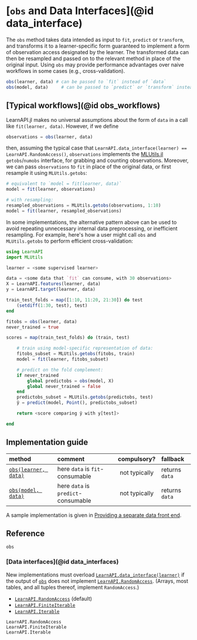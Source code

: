 # [`obs` and Data Interfaces](@id data_interface)

The `obs` method takes data intended as input to `fit`, `predict` or `transform`, and
transforms it to a learner-specific form guaranteed to implement a form of observation
access designated by the learner. The transformed data can then be resampled and passed
on to the relevant method in place of the original input. Using `obs` may provide
performance advantages over naive workflows in some cases (e.g., cross-validation).

```julia
obs(learner, data) # can be passed to `fit` instead of `data`
obs(model, data)     # can be passed to `predict` or `transform` instead of `data`
```

## [Typical workflows](@id obs_workflows)

LearnAPI.jl makes no universal assumptions about the form of `data` in a call
like `fit(learner, data)`. However, if we define

```julia
observations = obs(learner, data)
```

then, assuming the typical case that `LearnAPI.data_interface(learner) ==
LearnAPI.RandomAccess()`, `observations` implements the
[MLUtils.jl](https://juliaml.github.io/MLUtils.jl/dev/) `getobs`/`numobs` interface, for
grabbing and counting observations. Moreover, we can pass `observations` to `fit` in place
of the original data, or first resample it using `MLUtils.getobs`:

```julia
# equivalent to `model = fit(learner, data)`
model = fit(learner, observations)

# with resampling:
resampled_observations = MLUtils.getobs(observations, 1:10)
model = fit(learner, resampled_observations)
```

In some implementations, the alternative pattern above can be used to avoid repeating
unnecessary internal data preprocessing, or inefficient resampling.  For example, here's
how a user might call `obs` and `MLUtils.getobs` to perform efficient cross-validation:

```julia
using LearnAPI
import MLUtils

learner = <some supervised learner>

data = <some data that `fit` can consume, with 30 observations>
X = LearnAPI.features(learner, data)
y = LearnAPI.target(learner, data)

train_test_folds = map([1:10, 11:20, 21:30]) do test
    (setdiff(1:30, test), test)
end

fitobs = obs(learner, data)
never_trained = true

scores = map(train_test_folds) do (train, test)

    # train using model-specific representation of data:
    fitobs_subset = MLUtils.getobs(fitobs, train)
    model = fit(learner, fitobs_subset)

    # predict on the fold complement:
    if never_trained
        global predictobs = obs(model, X)
        global never_trained = false
    end
    predictobs_subset = MLUtils.getobs(predictobs, test)
    ŷ = predict(model, Point(), predictobs_subset)

    return <score comparing ŷ with y[test]>

end
```

## Implementation guide

| method                         | comment                             | compulsory?   | fallback       |
|:-------------------------------|:------------------------------------|:-------------:|:---------------|
| [`obs(learner, data)`](@ref) | here `data` is `fit`-consumable     | not typically | returns `data` |
| [`obs(model, data)`](@ref)     | here `data` is `predict`-consumable | not typically | returns `data` |


A sample implementation is given in [Providing a separate data front end](@ref). 


## Reference

```@docs
obs
```

### [Data interfaces](@id data_interfaces)

New implementations must overload [`LearnAPI.data_interface(learner)`](@ref) if the
output of [`obs`](@ref) does not implement [`LearnAPI.RandomAccess`](@ref). (Arrays, most
tables, and all tuples thereof, implement `RandomAccess`.)

- [`LearnAPI.RandomAccess`](@ref) (default)
- [`LearnAPI.FiniteIterable`](@ref)
- [`LearnAPI.Iterable`](@ref)


```@docs
LearnAPI.RandomAccess
LearnAPI.FiniteIterable
LearnAPI.Iterable
```

